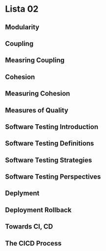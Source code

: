 # Lista 02

## Modularity

## Coupling

## Measring Coupling

## Cohesion

## Measuring Cohesion

## Measures of Quality

## Software Testing Introduction

## Software Testing Definitions

## Software Testing Strategies 

## Software Testing Perspectives

## Deplyment

## Deployment Rollback

## Towards CI, CD 

## The CICD Process

